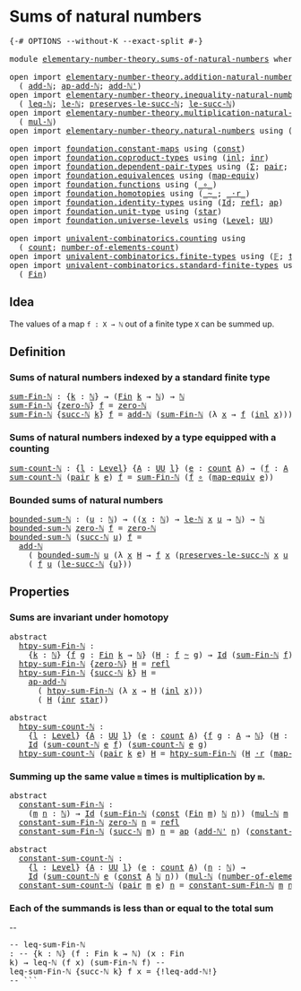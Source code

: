 # Sums of natural numbers

<pre class="Agda"><a id="36" class="Symbol">{-#</a> <a id="40" class="Keyword">OPTIONS</a> <a id="48" class="Pragma">--without-K</a> <a id="60" class="Pragma">--exact-split</a> <a id="74" class="Symbol">#-}</a>

<a id="79" class="Keyword">module</a> <a id="86" href="elementary-number-theory.sums-of-natural-numbers.html" class="Module">elementary-number-theory.sums-of-natural-numbers</a> <a id="135" class="Keyword">where</a>

<a id="142" class="Keyword">open</a> <a id="147" class="Keyword">import</a> <a id="154" href="elementary-number-theory.addition-natural-numbers.html" class="Module">elementary-number-theory.addition-natural-numbers</a> <a id="204" class="Keyword">using</a>
  <a id="212" class="Symbol">(</a> <a id="214" href="elementary-number-theory.addition-natural-numbers.html#1160" class="Function">add-ℕ</a><a id="219" class="Symbol">;</a> <a id="221" href="elementary-number-theory.addition-natural-numbers.html#1276" class="Function">ap-add-ℕ</a><a id="229" class="Symbol">;</a> <a id="231" href="elementary-number-theory.addition-natural-numbers.html#1233" class="Function">add-ℕ&#39;</a><a id="237" class="Symbol">)</a>
<a id="239" class="Keyword">open</a> <a id="244" class="Keyword">import</a> <a id="251" href="elementary-number-theory.inequality-natural-numbers.html" class="Module">elementary-number-theory.inequality-natural-numbers</a> <a id="303" class="Keyword">using</a>
  <a id="311" class="Symbol">(</a> <a id="313" href="elementary-number-theory.inequality-natural-numbers.html#1646" class="Function">leq-ℕ</a><a id="318" class="Symbol">;</a> <a id="320" href="elementary-number-theory.inequality-natural-numbers.html#2066" class="Function">le-ℕ</a><a id="324" class="Symbol">;</a> <a id="326" href="elementary-number-theory.inequality-natural-numbers.html#11907" class="Function">preserves-le-succ-ℕ</a><a id="345" class="Symbol">;</a> <a id="347" href="elementary-number-theory.inequality-natural-numbers.html#14478" class="Function">le-succ-ℕ</a><a id="356" class="Symbol">)</a>
<a id="358" class="Keyword">open</a> <a id="363" class="Keyword">import</a> <a id="370" href="elementary-number-theory.multiplication-natural-numbers.html" class="Module">elementary-number-theory.multiplication-natural-numbers</a> <a id="426" class="Keyword">using</a>
  <a id="434" class="Symbol">(</a> <a id="436" href="elementary-number-theory.multiplication-natural-numbers.html#1354" class="Function">mul-ℕ</a><a id="441" class="Symbol">)</a>
<a id="443" class="Keyword">open</a> <a id="448" class="Keyword">import</a> <a id="455" href="elementary-number-theory.natural-numbers.html" class="Module">elementary-number-theory.natural-numbers</a> <a id="496" class="Keyword">using</a> <a id="502" class="Symbol">(</a><a id="503" href="elementary-number-theory.natural-numbers.html#1444" class="Datatype">ℕ</a><a id="504" class="Symbol">;</a> <a id="506" href="elementary-number-theory.natural-numbers.html#1465" class="InductiveConstructor">zero-ℕ</a><a id="512" class="Symbol">;</a> <a id="514" href="elementary-number-theory.natural-numbers.html#1478" class="InductiveConstructor">succ-ℕ</a><a id="520" class="Symbol">)</a>

<a id="523" class="Keyword">open</a> <a id="528" class="Keyword">import</a> <a id="535" href="foundation.constant-maps.html" class="Module">foundation.constant-maps</a> <a id="560" class="Keyword">using</a> <a id="566" class="Symbol">(</a><a id="567" href="foundation-core.constant-maps.html#203" class="Function">const</a><a id="572" class="Symbol">)</a>
<a id="574" class="Keyword">open</a> <a id="579" class="Keyword">import</a> <a id="586" href="foundation.coproduct-types.html" class="Module">foundation.coproduct-types</a> <a id="613" class="Keyword">using</a> <a id="619" class="Symbol">(</a><a id="620" href="foundation.coproduct-types.html#1239" class="InductiveConstructor">inl</a><a id="623" class="Symbol">;</a> <a id="625" href="foundation.coproduct-types.html#1262" class="InductiveConstructor">inr</a><a id="628" class="Symbol">)</a>
<a id="630" class="Keyword">open</a> <a id="635" class="Keyword">import</a> <a id="642" href="foundation.dependent-pair-types.html" class="Module">foundation.dependent-pair-types</a> <a id="674" class="Keyword">using</a> <a id="680" class="Symbol">(</a><a id="681" href="foundation-core.dependent-pair-types.html#502" class="Record">Σ</a><a id="682" class="Symbol">;</a> <a id="684" href="foundation-core.dependent-pair-types.html#575" class="InductiveConstructor">pair</a><a id="688" class="Symbol">;</a> <a id="690" href="foundation-core.dependent-pair-types.html#592" class="Field">pr1</a><a id="693" class="Symbol">;</a> <a id="695" href="foundation-core.dependent-pair-types.html#604" class="Field">pr2</a><a id="698" class="Symbol">)</a>
<a id="700" class="Keyword">open</a> <a id="705" class="Keyword">import</a> <a id="712" href="foundation.equivalences.html" class="Module">foundation.equivalences</a> <a id="736" class="Keyword">using</a> <a id="742" class="Symbol">(</a><a id="743" href="foundation-core.equivalences.html#1807" class="Function">map-equiv</a><a id="752" class="Symbol">)</a>
<a id="754" class="Keyword">open</a> <a id="759" class="Keyword">import</a> <a id="766" href="foundation.functions.html" class="Module">foundation.functions</a> <a id="787" class="Keyword">using</a> <a id="793" class="Symbol">(</a><a id="794" href="foundation-core.functions.html#407" class="Function Operator">_∘_</a><a id="797" class="Symbol">)</a>
<a id="799" class="Keyword">open</a> <a id="804" class="Keyword">import</a> <a id="811" href="foundation.homotopies.html" class="Module">foundation.homotopies</a> <a id="833" class="Keyword">using</a> <a id="839" class="Symbol">(</a><a id="840" href="foundation-core.homotopies.html#467" class="Function Operator">_~_</a><a id="843" class="Symbol">;</a> <a id="845" href="foundation-core.homotopies.html#1974" class="Function Operator">_·r_</a><a id="849" class="Symbol">)</a>
<a id="851" class="Keyword">open</a> <a id="856" class="Keyword">import</a> <a id="863" href="foundation.identity-types.html" class="Module">foundation.identity-types</a> <a id="889" class="Keyword">using</a> <a id="895" class="Symbol">(</a><a id="896" href="foundation-core.identity-types.html#641" class="Datatype">Id</a><a id="898" class="Symbol">;</a> <a id="900" href="foundation-core.identity-types.html#694" class="InductiveConstructor">refl</a><a id="904" class="Symbol">;</a> <a id="906" href="foundation-core.identity-types.html#2853" class="Function">ap</a><a id="908" class="Symbol">)</a>
<a id="910" class="Keyword">open</a> <a id="915" class="Keyword">import</a> <a id="922" href="foundation.unit-type.html" class="Module">foundation.unit-type</a> <a id="943" class="Keyword">using</a> <a id="949" class="Symbol">(</a><a id="950" href="foundation.unit-type.html#1099" class="InductiveConstructor">star</a><a id="954" class="Symbol">)</a>
<a id="956" class="Keyword">open</a> <a id="961" class="Keyword">import</a> <a id="968" href="foundation.universe-levels.html" class="Module">foundation.universe-levels</a> <a id="995" class="Keyword">using</a> <a id="1001" class="Symbol">(</a><a id="1002" href="Agda.Primitive.html#597" class="Postulate">Level</a><a id="1007" class="Symbol">;</a> <a id="1009" href="foundation-core.universe-levels.html#222" class="Primitive">UU</a><a id="1011" class="Symbol">)</a>

<a id="1014" class="Keyword">open</a> <a id="1019" class="Keyword">import</a> <a id="1026" href="univalent-combinatorics.counting.html" class="Module">univalent-combinatorics.counting</a> <a id="1059" class="Keyword">using</a>
  <a id="1067" class="Symbol">(</a> <a id="1069" href="univalent-combinatorics.counting.html#1901" class="Function">count</a><a id="1074" class="Symbol">;</a> <a id="1076" href="univalent-combinatorics.counting.html#2029" class="Function">number-of-elements-count</a><a id="1100" class="Symbol">)</a>
<a id="1102" class="Keyword">open</a> <a id="1107" class="Keyword">import</a> <a id="1114" href="univalent-combinatorics.finite-types.html" class="Module">univalent-combinatorics.finite-types</a> <a id="1151" class="Keyword">using</a> <a id="1157" class="Symbol">(</a><a id="1158" href="univalent-combinatorics.finite-types.html#4455" class="Function">𝔽</a><a id="1159" class="Symbol">;</a> <a id="1161" href="univalent-combinatorics.finite-types.html#4503" class="Function">type-𝔽</a><a id="1167" class="Symbol">)</a>
<a id="1169" class="Keyword">open</a> <a id="1174" class="Keyword">import</a> <a id="1181" href="univalent-combinatorics.standard-finite-types.html" class="Module">univalent-combinatorics.standard-finite-types</a> <a id="1227" class="Keyword">using</a>
  <a id="1235" class="Symbol">(</a> <a id="1237" href="univalent-combinatorics.standard-finite-types.html#2149" class="Function">Fin</a><a id="1240" class="Symbol">)</a>
</pre>
## Idea

The values of a map `f : X → ℕ` out of a finite type `X` can be summed up.

## Definition

### Sums of natural numbers indexed by a standard finite type

<pre class="Agda"><a id="sum-Fin-ℕ"></a><a id="1418" href="elementary-number-theory.sums-of-natural-numbers.html#1418" class="Function">sum-Fin-ℕ</a> <a id="1428" class="Symbol">:</a> <a id="1430" class="Symbol">{</a><a id="1431" href="elementary-number-theory.sums-of-natural-numbers.html#1431" class="Bound">k</a> <a id="1433" class="Symbol">:</a> <a id="1435" href="elementary-number-theory.natural-numbers.html#1444" class="Datatype">ℕ</a><a id="1436" class="Symbol">}</a> <a id="1438" class="Symbol">→</a> <a id="1440" class="Symbol">(</a><a id="1441" href="univalent-combinatorics.standard-finite-types.html#2149" class="Function">Fin</a> <a id="1445" href="elementary-number-theory.sums-of-natural-numbers.html#1431" class="Bound">k</a> <a id="1447" class="Symbol">→</a> <a id="1449" href="elementary-number-theory.natural-numbers.html#1444" class="Datatype">ℕ</a><a id="1450" class="Symbol">)</a> <a id="1452" class="Symbol">→</a> <a id="1454" href="elementary-number-theory.natural-numbers.html#1444" class="Datatype">ℕ</a>
<a id="1456" href="elementary-number-theory.sums-of-natural-numbers.html#1418" class="Function">sum-Fin-ℕ</a> <a id="1466" class="Symbol">{</a><a id="1467" href="elementary-number-theory.natural-numbers.html#1465" class="InductiveConstructor">zero-ℕ</a><a id="1473" class="Symbol">}</a> <a id="1475" href="elementary-number-theory.sums-of-natural-numbers.html#1475" class="Bound">f</a> <a id="1477" class="Symbol">=</a> <a id="1479" href="elementary-number-theory.natural-numbers.html#1465" class="InductiveConstructor">zero-ℕ</a>
<a id="1486" href="elementary-number-theory.sums-of-natural-numbers.html#1418" class="Function">sum-Fin-ℕ</a> <a id="1496" class="Symbol">{</a><a id="1497" href="elementary-number-theory.natural-numbers.html#1478" class="InductiveConstructor">succ-ℕ</a> <a id="1504" href="elementary-number-theory.sums-of-natural-numbers.html#1504" class="Bound">k</a><a id="1505" class="Symbol">}</a> <a id="1507" href="elementary-number-theory.sums-of-natural-numbers.html#1507" class="Bound">f</a> <a id="1509" class="Symbol">=</a> <a id="1511" href="elementary-number-theory.addition-natural-numbers.html#1160" class="Function">add-ℕ</a> <a id="1517" class="Symbol">(</a><a id="1518" href="elementary-number-theory.sums-of-natural-numbers.html#1418" class="Function">sum-Fin-ℕ</a> <a id="1528" class="Symbol">(λ</a> <a id="1531" href="elementary-number-theory.sums-of-natural-numbers.html#1531" class="Bound">x</a> <a id="1533" class="Symbol">→</a> <a id="1535" href="elementary-number-theory.sums-of-natural-numbers.html#1507" class="Bound">f</a> <a id="1537" class="Symbol">(</a><a id="1538" href="foundation.coproduct-types.html#1239" class="InductiveConstructor">inl</a> <a id="1542" href="elementary-number-theory.sums-of-natural-numbers.html#1531" class="Bound">x</a><a id="1543" class="Symbol">)))</a> <a id="1547" class="Symbol">(</a><a id="1548" href="elementary-number-theory.sums-of-natural-numbers.html#1507" class="Bound">f</a> <a id="1550" class="Symbol">(</a><a id="1551" href="foundation.coproduct-types.html#1262" class="InductiveConstructor">inr</a> <a id="1555" href="foundation.unit-type.html#1099" class="InductiveConstructor">star</a><a id="1559" class="Symbol">))</a>
</pre>
### Sums of natural numbers indexed by a type equipped with a counting

<pre class="Agda"><a id="sum-count-ℕ"></a><a id="1647" href="elementary-number-theory.sums-of-natural-numbers.html#1647" class="Function">sum-count-ℕ</a> <a id="1659" class="Symbol">:</a> <a id="1661" class="Symbol">{</a><a id="1662" href="elementary-number-theory.sums-of-natural-numbers.html#1662" class="Bound">l</a> <a id="1664" class="Symbol">:</a> <a id="1666" href="Agda.Primitive.html#597" class="Postulate">Level</a><a id="1671" class="Symbol">}</a> <a id="1673" class="Symbol">{</a><a id="1674" href="elementary-number-theory.sums-of-natural-numbers.html#1674" class="Bound">A</a> <a id="1676" class="Symbol">:</a> <a id="1678" href="foundation-core.universe-levels.html#222" class="Primitive">UU</a> <a id="1681" href="elementary-number-theory.sums-of-natural-numbers.html#1662" class="Bound">l</a><a id="1682" class="Symbol">}</a> <a id="1684" class="Symbol">(</a><a id="1685" href="elementary-number-theory.sums-of-natural-numbers.html#1685" class="Bound">e</a> <a id="1687" class="Symbol">:</a> <a id="1689" href="univalent-combinatorics.counting.html#1901" class="Function">count</a> <a id="1695" href="elementary-number-theory.sums-of-natural-numbers.html#1674" class="Bound">A</a><a id="1696" class="Symbol">)</a> <a id="1698" class="Symbol">→</a> <a id="1700" class="Symbol">(</a><a id="1701" href="elementary-number-theory.sums-of-natural-numbers.html#1701" class="Bound">f</a> <a id="1703" class="Symbol">:</a> <a id="1705" href="elementary-number-theory.sums-of-natural-numbers.html#1674" class="Bound">A</a> <a id="1707" class="Symbol">→</a> <a id="1709" href="elementary-number-theory.natural-numbers.html#1444" class="Datatype">ℕ</a><a id="1710" class="Symbol">)</a> <a id="1712" class="Symbol">→</a> <a id="1714" href="elementary-number-theory.natural-numbers.html#1444" class="Datatype">ℕ</a>
<a id="1716" href="elementary-number-theory.sums-of-natural-numbers.html#1647" class="Function">sum-count-ℕ</a> <a id="1728" class="Symbol">(</a><a id="1729" href="foundation-core.dependent-pair-types.html#575" class="InductiveConstructor">pair</a> <a id="1734" href="elementary-number-theory.sums-of-natural-numbers.html#1734" class="Bound">k</a> <a id="1736" href="elementary-number-theory.sums-of-natural-numbers.html#1736" class="Bound">e</a><a id="1737" class="Symbol">)</a> <a id="1739" href="elementary-number-theory.sums-of-natural-numbers.html#1739" class="Bound">f</a> <a id="1741" class="Symbol">=</a> <a id="1743" href="elementary-number-theory.sums-of-natural-numbers.html#1418" class="Function">sum-Fin-ℕ</a> <a id="1753" class="Symbol">(</a><a id="1754" href="elementary-number-theory.sums-of-natural-numbers.html#1739" class="Bound">f</a> <a id="1756" href="foundation-core.functions.html#407" class="Function Operator">∘</a> <a id="1758" class="Symbol">(</a><a id="1759" href="foundation-core.equivalences.html#1807" class="Function">map-equiv</a> <a id="1769" href="elementary-number-theory.sums-of-natural-numbers.html#1736" class="Bound">e</a><a id="1770" class="Symbol">))</a>
</pre>
### Bounded sums of natural numbers

<pre class="Agda"><a id="bounded-sum-ℕ"></a><a id="1823" href="elementary-number-theory.sums-of-natural-numbers.html#1823" class="Function">bounded-sum-ℕ</a> <a id="1837" class="Symbol">:</a> <a id="1839" class="Symbol">(</a><a id="1840" href="elementary-number-theory.sums-of-natural-numbers.html#1840" class="Bound">u</a> <a id="1842" class="Symbol">:</a> <a id="1844" href="elementary-number-theory.natural-numbers.html#1444" class="Datatype">ℕ</a><a id="1845" class="Symbol">)</a> <a id="1847" class="Symbol">→</a> <a id="1849" class="Symbol">((</a><a id="1851" href="elementary-number-theory.sums-of-natural-numbers.html#1851" class="Bound">x</a> <a id="1853" class="Symbol">:</a> <a id="1855" href="elementary-number-theory.natural-numbers.html#1444" class="Datatype">ℕ</a><a id="1856" class="Symbol">)</a> <a id="1858" class="Symbol">→</a> <a id="1860" href="elementary-number-theory.inequality-natural-numbers.html#2066" class="Function">le-ℕ</a> <a id="1865" href="elementary-number-theory.sums-of-natural-numbers.html#1851" class="Bound">x</a> <a id="1867" href="elementary-number-theory.sums-of-natural-numbers.html#1840" class="Bound">u</a> <a id="1869" class="Symbol">→</a> <a id="1871" href="elementary-number-theory.natural-numbers.html#1444" class="Datatype">ℕ</a><a id="1872" class="Symbol">)</a> <a id="1874" class="Symbol">→</a> <a id="1876" href="elementary-number-theory.natural-numbers.html#1444" class="Datatype">ℕ</a>
<a id="1878" href="elementary-number-theory.sums-of-natural-numbers.html#1823" class="Function">bounded-sum-ℕ</a> <a id="1892" href="elementary-number-theory.natural-numbers.html#1465" class="InductiveConstructor">zero-ℕ</a> <a id="1899" href="elementary-number-theory.sums-of-natural-numbers.html#1899" class="Bound">f</a> <a id="1901" class="Symbol">=</a> <a id="1903" href="elementary-number-theory.natural-numbers.html#1465" class="InductiveConstructor">zero-ℕ</a>
<a id="1910" href="elementary-number-theory.sums-of-natural-numbers.html#1823" class="Function">bounded-sum-ℕ</a> <a id="1924" class="Symbol">(</a><a id="1925" href="elementary-number-theory.natural-numbers.html#1478" class="InductiveConstructor">succ-ℕ</a> <a id="1932" href="elementary-number-theory.sums-of-natural-numbers.html#1932" class="Bound">u</a><a id="1933" class="Symbol">)</a> <a id="1935" href="elementary-number-theory.sums-of-natural-numbers.html#1935" class="Bound">f</a> <a id="1937" class="Symbol">=</a>
  <a id="1941" href="elementary-number-theory.addition-natural-numbers.html#1160" class="Function">add-ℕ</a>
    <a id="1951" class="Symbol">(</a> <a id="1953" href="elementary-number-theory.sums-of-natural-numbers.html#1823" class="Function">bounded-sum-ℕ</a> <a id="1967" href="elementary-number-theory.sums-of-natural-numbers.html#1932" class="Bound">u</a> <a id="1969" class="Symbol">(λ</a> <a id="1972" href="elementary-number-theory.sums-of-natural-numbers.html#1972" class="Bound">x</a> <a id="1974" href="elementary-number-theory.sums-of-natural-numbers.html#1974" class="Bound">H</a> <a id="1976" class="Symbol">→</a> <a id="1978" href="elementary-number-theory.sums-of-natural-numbers.html#1935" class="Bound">f</a> <a id="1980" href="elementary-number-theory.sums-of-natural-numbers.html#1972" class="Bound">x</a> <a id="1982" class="Symbol">(</a><a id="1983" href="elementary-number-theory.inequality-natural-numbers.html#11907" class="Function">preserves-le-succ-ℕ</a> <a id="2003" href="elementary-number-theory.sums-of-natural-numbers.html#1972" class="Bound">x</a> <a id="2005" href="elementary-number-theory.sums-of-natural-numbers.html#1932" class="Bound">u</a> <a id="2007" href="elementary-number-theory.sums-of-natural-numbers.html#1974" class="Bound">H</a><a id="2008" class="Symbol">)))</a>
    <a id="2016" class="Symbol">(</a> <a id="2018" href="elementary-number-theory.sums-of-natural-numbers.html#1935" class="Bound">f</a> <a id="2020" href="elementary-number-theory.sums-of-natural-numbers.html#1932" class="Bound">u</a> <a id="2022" class="Symbol">(</a><a id="2023" href="elementary-number-theory.inequality-natural-numbers.html#14478" class="Function">le-succ-ℕ</a> <a id="2033" class="Symbol">{</a><a id="2034" href="elementary-number-theory.sums-of-natural-numbers.html#1932" class="Bound">u</a><a id="2035" class="Symbol">}))</a>
</pre>
## Properties

### Sums are invariant under homotopy

<pre class="Agda"><a id="2106" class="Keyword">abstract</a>
  <a id="htpy-sum-Fin-ℕ"></a><a id="2117" href="elementary-number-theory.sums-of-natural-numbers.html#2117" class="Function">htpy-sum-Fin-ℕ</a> <a id="2132" class="Symbol">:</a>
    <a id="2138" class="Symbol">{</a><a id="2139" href="elementary-number-theory.sums-of-natural-numbers.html#2139" class="Bound">k</a> <a id="2141" class="Symbol">:</a> <a id="2143" href="elementary-number-theory.natural-numbers.html#1444" class="Datatype">ℕ</a><a id="2144" class="Symbol">}</a> <a id="2146" class="Symbol">{</a><a id="2147" href="elementary-number-theory.sums-of-natural-numbers.html#2147" class="Bound">f</a> <a id="2149" href="elementary-number-theory.sums-of-natural-numbers.html#2149" class="Bound">g</a> <a id="2151" class="Symbol">:</a> <a id="2153" href="univalent-combinatorics.standard-finite-types.html#2149" class="Function">Fin</a> <a id="2157" href="elementary-number-theory.sums-of-natural-numbers.html#2139" class="Bound">k</a> <a id="2159" class="Symbol">→</a> <a id="2161" href="elementary-number-theory.natural-numbers.html#1444" class="Datatype">ℕ</a><a id="2162" class="Symbol">}</a> <a id="2164" class="Symbol">(</a><a id="2165" href="elementary-number-theory.sums-of-natural-numbers.html#2165" class="Bound">H</a> <a id="2167" class="Symbol">:</a> <a id="2169" href="elementary-number-theory.sums-of-natural-numbers.html#2147" class="Bound">f</a> <a id="2171" href="foundation-core.homotopies.html#467" class="Function Operator">~</a> <a id="2173" href="elementary-number-theory.sums-of-natural-numbers.html#2149" class="Bound">g</a><a id="2174" class="Symbol">)</a> <a id="2176" class="Symbol">→</a> <a id="2178" href="foundation-core.identity-types.html#641" class="Datatype">Id</a> <a id="2181" class="Symbol">(</a><a id="2182" href="elementary-number-theory.sums-of-natural-numbers.html#1418" class="Function">sum-Fin-ℕ</a> <a id="2192" href="elementary-number-theory.sums-of-natural-numbers.html#2147" class="Bound">f</a><a id="2193" class="Symbol">)</a> <a id="2195" class="Symbol">(</a><a id="2196" href="elementary-number-theory.sums-of-natural-numbers.html#1418" class="Function">sum-Fin-ℕ</a> <a id="2206" href="elementary-number-theory.sums-of-natural-numbers.html#2149" class="Bound">g</a><a id="2207" class="Symbol">)</a>
  <a id="2211" href="elementary-number-theory.sums-of-natural-numbers.html#2117" class="Function">htpy-sum-Fin-ℕ</a> <a id="2226" class="Symbol">{</a><a id="2227" href="elementary-number-theory.natural-numbers.html#1465" class="InductiveConstructor">zero-ℕ</a><a id="2233" class="Symbol">}</a> <a id="2235" href="elementary-number-theory.sums-of-natural-numbers.html#2235" class="Bound">H</a> <a id="2237" class="Symbol">=</a> <a id="2239" href="foundation-core.identity-types.html#694" class="InductiveConstructor">refl</a>
  <a id="2246" href="elementary-number-theory.sums-of-natural-numbers.html#2117" class="Function">htpy-sum-Fin-ℕ</a> <a id="2261" class="Symbol">{</a><a id="2262" href="elementary-number-theory.natural-numbers.html#1478" class="InductiveConstructor">succ-ℕ</a> <a id="2269" href="elementary-number-theory.sums-of-natural-numbers.html#2269" class="Bound">k</a><a id="2270" class="Symbol">}</a> <a id="2272" href="elementary-number-theory.sums-of-natural-numbers.html#2272" class="Bound">H</a> <a id="2274" class="Symbol">=</a>
    <a id="2280" href="elementary-number-theory.addition-natural-numbers.html#1276" class="Function">ap-add-ℕ</a>
      <a id="2295" class="Symbol">(</a> <a id="2297" href="elementary-number-theory.sums-of-natural-numbers.html#2117" class="Function">htpy-sum-Fin-ℕ</a> <a id="2312" class="Symbol">(λ</a> <a id="2315" href="elementary-number-theory.sums-of-natural-numbers.html#2315" class="Bound">x</a> <a id="2317" class="Symbol">→</a> <a id="2319" href="elementary-number-theory.sums-of-natural-numbers.html#2272" class="Bound">H</a> <a id="2321" class="Symbol">(</a><a id="2322" href="foundation.coproduct-types.html#1239" class="InductiveConstructor">inl</a> <a id="2326" href="elementary-number-theory.sums-of-natural-numbers.html#2315" class="Bound">x</a><a id="2327" class="Symbol">)))</a>
      <a id="2337" class="Symbol">(</a> <a id="2339" href="elementary-number-theory.sums-of-natural-numbers.html#2272" class="Bound">H</a> <a id="2341" class="Symbol">(</a><a id="2342" href="foundation.coproduct-types.html#1262" class="InductiveConstructor">inr</a> <a id="2346" href="foundation.unit-type.html#1099" class="InductiveConstructor">star</a><a id="2350" class="Symbol">))</a>

<a id="2354" class="Keyword">abstract</a>
  <a id="htpy-sum-count-ℕ"></a><a id="2365" href="elementary-number-theory.sums-of-natural-numbers.html#2365" class="Function">htpy-sum-count-ℕ</a> <a id="2382" class="Symbol">:</a>
    <a id="2388" class="Symbol">{</a><a id="2389" href="elementary-number-theory.sums-of-natural-numbers.html#2389" class="Bound">l</a> <a id="2391" class="Symbol">:</a> <a id="2393" href="Agda.Primitive.html#597" class="Postulate">Level</a><a id="2398" class="Symbol">}</a> <a id="2400" class="Symbol">{</a><a id="2401" href="elementary-number-theory.sums-of-natural-numbers.html#2401" class="Bound">A</a> <a id="2403" class="Symbol">:</a> <a id="2405" href="foundation-core.universe-levels.html#222" class="Primitive">UU</a> <a id="2408" href="elementary-number-theory.sums-of-natural-numbers.html#2389" class="Bound">l</a><a id="2409" class="Symbol">}</a> <a id="2411" class="Symbol">(</a><a id="2412" href="elementary-number-theory.sums-of-natural-numbers.html#2412" class="Bound">e</a> <a id="2414" class="Symbol">:</a> <a id="2416" href="univalent-combinatorics.counting.html#1901" class="Function">count</a> <a id="2422" href="elementary-number-theory.sums-of-natural-numbers.html#2401" class="Bound">A</a><a id="2423" class="Symbol">)</a> <a id="2425" class="Symbol">{</a><a id="2426" href="elementary-number-theory.sums-of-natural-numbers.html#2426" class="Bound">f</a> <a id="2428" href="elementary-number-theory.sums-of-natural-numbers.html#2428" class="Bound">g</a> <a id="2430" class="Symbol">:</a> <a id="2432" href="elementary-number-theory.sums-of-natural-numbers.html#2401" class="Bound">A</a> <a id="2434" class="Symbol">→</a> <a id="2436" href="elementary-number-theory.natural-numbers.html#1444" class="Datatype">ℕ</a><a id="2437" class="Symbol">}</a> <a id="2439" class="Symbol">(</a><a id="2440" href="elementary-number-theory.sums-of-natural-numbers.html#2440" class="Bound">H</a> <a id="2442" class="Symbol">:</a> <a id="2444" href="elementary-number-theory.sums-of-natural-numbers.html#2426" class="Bound">f</a> <a id="2446" href="foundation-core.homotopies.html#467" class="Function Operator">~</a> <a id="2448" href="elementary-number-theory.sums-of-natural-numbers.html#2428" class="Bound">g</a><a id="2449" class="Symbol">)</a> <a id="2451" class="Symbol">→</a>
    <a id="2457" href="foundation-core.identity-types.html#641" class="Datatype">Id</a> <a id="2460" class="Symbol">(</a><a id="2461" href="elementary-number-theory.sums-of-natural-numbers.html#1647" class="Function">sum-count-ℕ</a> <a id="2473" href="elementary-number-theory.sums-of-natural-numbers.html#2412" class="Bound">e</a> <a id="2475" href="elementary-number-theory.sums-of-natural-numbers.html#2426" class="Bound">f</a><a id="2476" class="Symbol">)</a> <a id="2478" class="Symbol">(</a><a id="2479" href="elementary-number-theory.sums-of-natural-numbers.html#1647" class="Function">sum-count-ℕ</a> <a id="2491" href="elementary-number-theory.sums-of-natural-numbers.html#2412" class="Bound">e</a> <a id="2493" href="elementary-number-theory.sums-of-natural-numbers.html#2428" class="Bound">g</a><a id="2494" class="Symbol">)</a>
  <a id="2498" href="elementary-number-theory.sums-of-natural-numbers.html#2365" class="Function">htpy-sum-count-ℕ</a> <a id="2515" class="Symbol">(</a><a id="2516" href="foundation-core.dependent-pair-types.html#575" class="InductiveConstructor">pair</a> <a id="2521" href="elementary-number-theory.sums-of-natural-numbers.html#2521" class="Bound">k</a> <a id="2523" href="elementary-number-theory.sums-of-natural-numbers.html#2523" class="Bound">e</a><a id="2524" class="Symbol">)</a> <a id="2526" href="elementary-number-theory.sums-of-natural-numbers.html#2526" class="Bound">H</a> <a id="2528" class="Symbol">=</a> <a id="2530" href="elementary-number-theory.sums-of-natural-numbers.html#2117" class="Function">htpy-sum-Fin-ℕ</a> <a id="2545" class="Symbol">(</a><a id="2546" href="elementary-number-theory.sums-of-natural-numbers.html#2526" class="Bound">H</a> <a id="2548" href="foundation-core.homotopies.html#1974" class="Function Operator">·r</a> <a id="2551" class="Symbol">(</a><a id="2552" href="foundation-core.equivalences.html#1807" class="Function">map-equiv</a> <a id="2562" href="elementary-number-theory.sums-of-natural-numbers.html#2523" class="Bound">e</a><a id="2563" class="Symbol">))</a>
</pre>
### Summing up the same value `m` times is multiplication by `m`.

<pre class="Agda"><a id="2646" class="Keyword">abstract</a>
  <a id="constant-sum-Fin-ℕ"></a><a id="2657" href="elementary-number-theory.sums-of-natural-numbers.html#2657" class="Function">constant-sum-Fin-ℕ</a> <a id="2676" class="Symbol">:</a>
    <a id="2682" class="Symbol">(</a><a id="2683" href="elementary-number-theory.sums-of-natural-numbers.html#2683" class="Bound">m</a> <a id="2685" href="elementary-number-theory.sums-of-natural-numbers.html#2685" class="Bound">n</a> <a id="2687" class="Symbol">:</a> <a id="2689" href="elementary-number-theory.natural-numbers.html#1444" class="Datatype">ℕ</a><a id="2690" class="Symbol">)</a> <a id="2692" class="Symbol">→</a> <a id="2694" href="foundation-core.identity-types.html#641" class="Datatype">Id</a> <a id="2697" class="Symbol">(</a><a id="2698" href="elementary-number-theory.sums-of-natural-numbers.html#1418" class="Function">sum-Fin-ℕ</a> <a id="2708" class="Symbol">(</a><a id="2709" href="foundation-core.constant-maps.html#203" class="Function">const</a> <a id="2715" class="Symbol">(</a><a id="2716" href="univalent-combinatorics.standard-finite-types.html#2149" class="Function">Fin</a> <a id="2720" href="elementary-number-theory.sums-of-natural-numbers.html#2683" class="Bound">m</a><a id="2721" class="Symbol">)</a> <a id="2723" href="elementary-number-theory.natural-numbers.html#1444" class="Datatype">ℕ</a> <a id="2725" href="elementary-number-theory.sums-of-natural-numbers.html#2685" class="Bound">n</a><a id="2726" class="Symbol">))</a> <a id="2729" class="Symbol">(</a><a id="2730" href="elementary-number-theory.multiplication-natural-numbers.html#1354" class="Function">mul-ℕ</a> <a id="2736" href="elementary-number-theory.sums-of-natural-numbers.html#2683" class="Bound">m</a> <a id="2738" href="elementary-number-theory.sums-of-natural-numbers.html#2685" class="Bound">n</a><a id="2739" class="Symbol">)</a>
  <a id="2743" href="elementary-number-theory.sums-of-natural-numbers.html#2657" class="Function">constant-sum-Fin-ℕ</a> <a id="2762" href="elementary-number-theory.natural-numbers.html#1465" class="InductiveConstructor">zero-ℕ</a> <a id="2769" href="elementary-number-theory.sums-of-natural-numbers.html#2769" class="Bound">n</a> <a id="2771" class="Symbol">=</a> <a id="2773" href="foundation-core.identity-types.html#694" class="InductiveConstructor">refl</a>
  <a id="2780" href="elementary-number-theory.sums-of-natural-numbers.html#2657" class="Function">constant-sum-Fin-ℕ</a> <a id="2799" class="Symbol">(</a><a id="2800" href="elementary-number-theory.natural-numbers.html#1478" class="InductiveConstructor">succ-ℕ</a> <a id="2807" href="elementary-number-theory.sums-of-natural-numbers.html#2807" class="Bound">m</a><a id="2808" class="Symbol">)</a> <a id="2810" href="elementary-number-theory.sums-of-natural-numbers.html#2810" class="Bound">n</a> <a id="2812" class="Symbol">=</a> <a id="2814" href="foundation-core.identity-types.html#2853" class="Function">ap</a> <a id="2817" class="Symbol">(</a><a id="2818" href="elementary-number-theory.addition-natural-numbers.html#1233" class="Function">add-ℕ&#39;</a> <a id="2825" href="elementary-number-theory.sums-of-natural-numbers.html#2810" class="Bound">n</a><a id="2826" class="Symbol">)</a> <a id="2828" class="Symbol">(</a><a id="2829" href="elementary-number-theory.sums-of-natural-numbers.html#2657" class="Function">constant-sum-Fin-ℕ</a> <a id="2848" href="elementary-number-theory.sums-of-natural-numbers.html#2807" class="Bound">m</a> <a id="2850" href="elementary-number-theory.sums-of-natural-numbers.html#2810" class="Bound">n</a><a id="2851" class="Symbol">)</a>

<a id="2854" class="Keyword">abstract</a>
  <a id="constant-sum-count-ℕ"></a><a id="2865" href="elementary-number-theory.sums-of-natural-numbers.html#2865" class="Function">constant-sum-count-ℕ</a> <a id="2886" class="Symbol">:</a>
    <a id="2892" class="Symbol">{</a><a id="2893" href="elementary-number-theory.sums-of-natural-numbers.html#2893" class="Bound">l</a> <a id="2895" class="Symbol">:</a> <a id="2897" href="Agda.Primitive.html#597" class="Postulate">Level</a><a id="2902" class="Symbol">}</a> <a id="2904" class="Symbol">{</a><a id="2905" href="elementary-number-theory.sums-of-natural-numbers.html#2905" class="Bound">A</a> <a id="2907" class="Symbol">:</a> <a id="2909" href="foundation-core.universe-levels.html#222" class="Primitive">UU</a> <a id="2912" href="elementary-number-theory.sums-of-natural-numbers.html#2893" class="Bound">l</a><a id="2913" class="Symbol">}</a> <a id="2915" class="Symbol">(</a><a id="2916" href="elementary-number-theory.sums-of-natural-numbers.html#2916" class="Bound">e</a> <a id="2918" class="Symbol">:</a> <a id="2920" href="univalent-combinatorics.counting.html#1901" class="Function">count</a> <a id="2926" href="elementary-number-theory.sums-of-natural-numbers.html#2905" class="Bound">A</a><a id="2927" class="Symbol">)</a> <a id="2929" class="Symbol">(</a><a id="2930" href="elementary-number-theory.sums-of-natural-numbers.html#2930" class="Bound">n</a> <a id="2932" class="Symbol">:</a> <a id="2934" href="elementary-number-theory.natural-numbers.html#1444" class="Datatype">ℕ</a><a id="2935" class="Symbol">)</a> <a id="2937" class="Symbol">→</a>
    <a id="2943" href="foundation-core.identity-types.html#641" class="Datatype">Id</a> <a id="2946" class="Symbol">(</a><a id="2947" href="elementary-number-theory.sums-of-natural-numbers.html#1647" class="Function">sum-count-ℕ</a> <a id="2959" href="elementary-number-theory.sums-of-natural-numbers.html#2916" class="Bound">e</a> <a id="2961" class="Symbol">(</a><a id="2962" href="foundation-core.constant-maps.html#203" class="Function">const</a> <a id="2968" href="elementary-number-theory.sums-of-natural-numbers.html#2905" class="Bound">A</a> <a id="2970" href="elementary-number-theory.natural-numbers.html#1444" class="Datatype">ℕ</a> <a id="2972" href="elementary-number-theory.sums-of-natural-numbers.html#2930" class="Bound">n</a><a id="2973" class="Symbol">))</a> <a id="2976" class="Symbol">(</a><a id="2977" href="elementary-number-theory.multiplication-natural-numbers.html#1354" class="Function">mul-ℕ</a> <a id="2983" class="Symbol">(</a><a id="2984" href="univalent-combinatorics.counting.html#2029" class="Function">number-of-elements-count</a> <a id="3009" href="elementary-number-theory.sums-of-natural-numbers.html#2916" class="Bound">e</a><a id="3010" class="Symbol">)</a> <a id="3012" href="elementary-number-theory.sums-of-natural-numbers.html#2930" class="Bound">n</a><a id="3013" class="Symbol">)</a>
  <a id="3017" href="elementary-number-theory.sums-of-natural-numbers.html#2865" class="Function">constant-sum-count-ℕ</a> <a id="3038" class="Symbol">(</a><a id="3039" href="foundation-core.dependent-pair-types.html#575" class="InductiveConstructor">pair</a> <a id="3044" href="elementary-number-theory.sums-of-natural-numbers.html#3044" class="Bound">m</a> <a id="3046" href="elementary-number-theory.sums-of-natural-numbers.html#3046" class="Bound">e</a><a id="3047" class="Symbol">)</a> <a id="3049" href="elementary-number-theory.sums-of-natural-numbers.html#3049" class="Bound">n</a> <a id="3051" class="Symbol">=</a> <a id="3053" href="elementary-number-theory.sums-of-natural-numbers.html#2657" class="Function">constant-sum-Fin-ℕ</a> <a id="3072" href="elementary-number-theory.sums-of-natural-numbers.html#3044" class="Bound">m</a> <a id="3074" href="elementary-number-theory.sums-of-natural-numbers.html#3049" class="Bound">n</a>
</pre>
### Each of the summands is less than or equal to the total sum

-- <pre class="Agda"><a id="3157" class="Comment">-- leq-sum-Fin-ℕ :</a>
<a id="3176" class="Comment">--   {k : ℕ} (f : Fin k → ℕ) (x : Fin k) → leq-ℕ (f x) (sum-Fin-ℕ f)</a>
<a id="3245" class="Comment">-- leq-sum-Fin-ℕ {succ-ℕ k} f x = {!leq-add-ℕ!}</a>
<a id="3293" class="Comment">-- ```</a>
</pre>